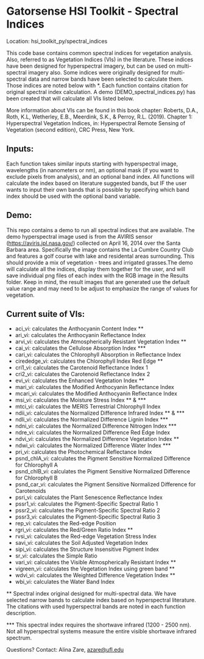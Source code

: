 # Gatorsense HSI Toolkit - Spectral Indices

Location: hsi_toolkit_py/spectral_indices

This code base contains common spectral indices for vegetation analysis. Also, referred to as Vegetation Indices (VIs) in the literature. These indices have been designed for hyperspectral imagery, but can be used on multi-spectral imagery also. Some indices were originally designed for multi-spectral data and narrow bands have been selected to calculate them. Those indices are noted below with *. Each function contains citation for original spectral index calculation. A demo (DEMO_spectral_indices.py) has been created that will calculate all VIs listed below. 

More information about VIs can be found in this book chapter: 
Roberts, D.A., Roth, K.L, Wetherley, E.B., Meerdink, S.K., & Perroy, R.L. (2019). Chapter 1: Hyperspectral Vegetation Indices, in: Hyperspectral Remote Sensing of Vegetation (second edition), CRC Press, New York.

## Inputs:
Each function takes similar inputs starting with hyperspectral image, wavelengths (in nanometers or nm), an optional mask (if you want to exclude pixels from analysis), and an optional band index. All functions will calculate the index based on literature suggested bands, but IF the user wants to input their own bands that is possible by specifying which band index should be used with the optional band variable. 

## Demo:
This repo contains a demo to run all spectral indices that are available. The demo hyperspectral image used is from the AVIRIS sensor (https://aviris.jpl.nasa.gov/) collected on April 16, 2014 over the Santa Barbara area. Specifically the image contains the La Cumbre Country Club and features a golf course with lake and residental areas surrounding. This should provide a mix of vegetation - trees and irrigated grasses.The demo will calculate all the indices, display them together for the user, and will save individual png files of each index with the RGB image in the Results folder. Keep in mind, the result images that are generated use the default value range and may need to be adjust to emphasize the range of values for vegetation. 

## Current suite of VIs:
  * aci_vi: calculates the Anthocyanin Content Index **
  * ari_vi: calculates the Anthocyanin Reflectance Index
  * arvi_vi: calculates the Atmospherically Resistant Vegetation Index **
  * cai_vi: calculates the Cellulose Absorption Index ***
  * cari_vi: calculates the Chlorophyll Absorption in Reflectance Index
  * cirededge_vi: calculates the Chlorophyll Index Red Edge **
  * cri1_vi: calculates the Carotenoid Reflectance Index 1
  * cri2_vi: calculates the Carotenoid Reflectance Index 2
  * evi_vi: calculates the Enhanced Vegetation Index **
  * mari_vi: calculates the Modified Anthocyanin Reflectance Index
  * mcari_vi: calculates the Modified Anthocyanin Reflectance Index
  * msi_vi: calculates the Moisture Stress Index ** & ***
  * mtci_vi: calculates the MERIS Terrestrial Chlorophyll Index
  * ndii_vi: calculates the Normalized Difference Infrared Index ** & ***
  * ndli_vi: calculates the Normalized Difference Lignin Index ***
  * ndni_vi: calculates the Normalized Difference Nitrogen Index ***
  * ndre_vi: calculates the Normalized Difference Red Edge Index 
  * ndvi_vi: calculates the Normalized Difference Vegetation Index **
  * ndwi_vi: calculates the Normalized Difference Water Index ***
  * pri_vi: calculates the Photochemical Reflectance Index
  * psnd_chlA_vi: calculates the Pigment Sensitive Normalized Difference for Chlorophyll A
  * psnd_chlB_vi: calculates the Pigment Sensitive Normalized Difference for Chlorophyll B
  * psnd_car_vi: calculates the Pigment Sensitive Normalized Difference for Carotenoids 
  * psri_vi: calculates the Plant Senescence Reflectance Index
  * pssr1_vi: calculates the Pigment-Specific Spectral Ratio 1
  * pssr2_vi: calculates the Pigment-Specific Spectral Ratio 2
  * pssr3_vi: calculates the Pigment-Specific Spectral Ratio 3
  * rep_vi: calculates the Red-edge Position
  * rgri_vi: calculates the Red/Green Ratio Index **
  * rvsi_vi: calculates the Red-edge Vegetation Stress Index
  * savi_vi: calculates the Soil Adjusted Vegetation Index
  * sipi_vi: calculates the Structure Insensitive Pigment Index
  * sr_vi: calculates the Simple Ratio
  * vari_vi: calculates the Visible Atmospherically Resistant Index **
  * vigreen_vi: calculates the Vegetation Index using green band **
  * wdvi_vi: calculates the Weighted Difference Vegetation Index **
  * wbi_vi: calculates the Water Band Index

** Spectral index original designed for multi-spectral data. We have selected narrow bands to calculate index based on hyperspectral literature. The citations with used hyperspectral bands are noted in each function description.

*** This spectral index requires the shortwave infrared (1200 - 2500 nm). Not all hyperspectral systems measure the entire visible shortwave infrared spectrum. 
	
Questions? Contact: Alina Zare, azare@ufl.edu
